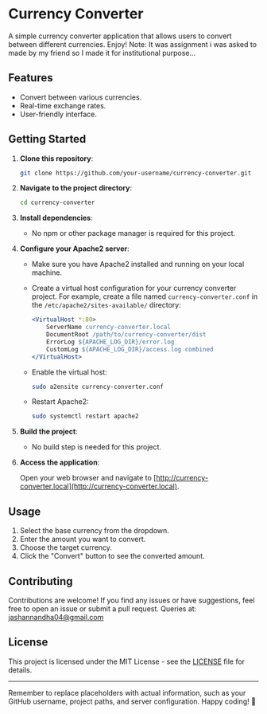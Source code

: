 
# Currency Converter

A simple currency converter application that allows users to convert between different currencies. Enjoy! Note: It was assignment i was asked to made by my friend so I made it for institutional purpose...

## Features

- Convert between various currencies.
- Real-time exchange rates.
- User-friendly interface.

## Getting Started

1. **Clone this repository**:

    ```bash
    git clone https://github.com/your-username/currency-converter.git
    ```

2. **Navigate to the project directory**:

    ```bash
    cd currency-converter
    ```

3. **Install dependencies**:

    - No npm or other package manager is required for this project.

4. **Configure your Apache2 server**:

    - Make sure you have Apache2 installed and running on your local machine.
    - Create a virtual host configuration for your currency converter project. For example, create a file named `currency-converter.conf` in the `/etc/apache2/sites-available/` directory:

        ```apache
        <VirtualHost *:80>
            ServerName currency-converter.local
            DocumentRoot /path/to/currency-converter/dist
            ErrorLog ${APACHE_LOG_DIR}/error.log
            CustomLog ${APACHE_LOG_DIR}/access.log combined
        </VirtualHost>
        ```

    - Enable the virtual host:

        ```bash
        sudo a2ensite currency-converter.conf
        ```

    - Restart Apache2:

        ```bash
        sudo systemctl restart apache2
        ```

5. **Build the project**:

    - No build step is needed for this project.

6. **Access the application**:

    Open your web browser and navigate to [http://currency-converter.local](http://currency-converter.local).

## Usage

1. Select the base currency from the dropdown.
2. Enter the amount you want to convert.
3. Choose the target currency.
4. Click the "Convert" button to see the converted amount.

## Contributing

Contributions are welcome! If you find any issues or have suggestions, feel free to open an issue or submit a pull request.
Queries at: jashannandha04@gmail.com

## License

This project is licensed under the MIT License - see the [LICENSE](LICENSE) file for details.

---

Remember to replace placeholders with actual information, such as your GitHub username, project paths, and server configuration. Happy coding! 🚀
